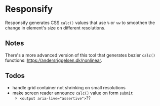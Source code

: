 # Responsify
Responsify generates CSS `calc()` values that use `%` or `vw` to smoothen the change in element's size on different resolutions.

## Notes
There's a more advanced version of this tool that generates bezier `calc()` functions: https://andersriggelsen.dk/nonlinear.

## Todos
- handle grid container not shrinking on small resolutions
- make screen reader announce `calc()` value on form `submit`
    - `<output aria-live="assertive">`??